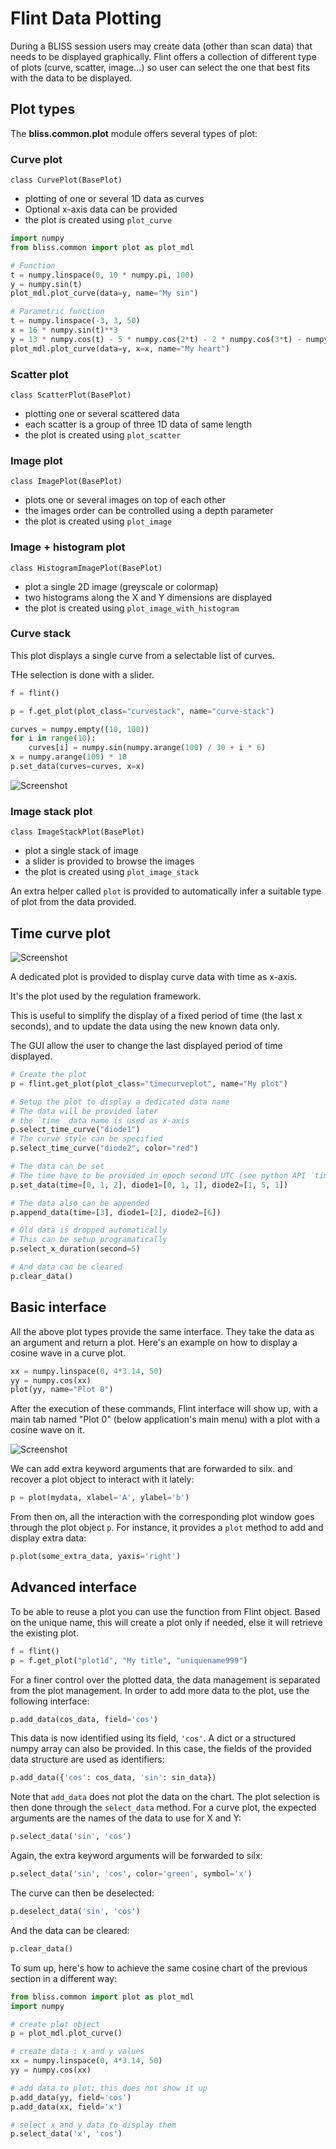 
# Flint Data Plotting

During a BLISS session users may create data (other than scan data) that needs to be displayed graphically. Flint offers a collection of different type of plots (curve, scatter, image...) so user can select the one that best fits with the data to be displayed.

## Plot types

The **bliss.common.plot** module offers several types of plot:

### Curve plot

`class CurvePlot(BasePlot)`

  * plotting of one or several 1D data as curves
  * Optional x-axis data can be provided
  * the plot is created using `plot_curve`

```python
import numpy
from bliss.common import plot as plot_mdl

# Function
t = numpy.linspace(0, 10 * numpy.pi, 100)
y = numpy.sin(t)
plot_mdl.plot_curve(data=y, name="My sin")

# Parametric function
t = numpy.linspace(-3, 3, 50)
x = 16 * numpy.sin(t)**3
y = 13 * numpy.cos(t) - 5 * numpy.cos(2*t) - 2 * numpy.cos(3*t) - numpy.cos(4*t)
plot_mdl.plot_curve(data=y, x=x, name="My heart")
```

### Scatter plot

`class ScatterPlot(BasePlot)`

  * plotting one or several scattered data
  * each scatter is a group of three 1D data of same length
  * the plot is created using `plot_scatter`

### Image plot

`class ImagePlot(BasePlot)`

  * plots one or several images on top of each other
  * the images order can be controlled using a depth parameter
  * the plot is created using `plot_image`

### Image + histogram plot

`class HistogramImagePlot(BasePlot)`

  * plot a single 2D image (greyscale or colormap)
  * two histograms along the X and Y dimensions are displayed
  * the plot is created using `plot_image_with_histogram`

### Curve stack

This plot displays a single curve from a selectable list of curves.

THe selection is done with a slider.

```python
f = flint()

p = f.get_plot(plot_class="curvestack", name="curve-stack")

curves = numpy.empty((10, 100))
for i in range(10):
    curves[i] = numpy.sin(numpy.arange(100) / 30 + i * 6)
x = numpy.arange(100) * 10
p.set_data(curves=curves, x=x)
```

![Screenshot](img/custom-plot-curve-stack.png)

### Image stack plot

`class ImageStackPlot(BasePlot)`

  * plot a single stack of image
  * a slider is provided to browse the images
  * the plot is created using `plot_image_stack`

An extra helper called `plot` is provided to automatically infer
a suitable type of plot from the data provided.

## Time curve plot

![Screenshot](img/custom-plot-time-curve-plot.png)

A dedicated plot is provided to display curve data with time as x-axis.

It's the plot used by the regulation framework.

This is useful to simplify the display of a fixed period of time
(the last x seconds), and to update the data using the new known
data only.

The GUI allow the user to change the last displayed period of time displayed.

```python
# Create the plot
p = flint.get_plot(plot_class="timecurveplot", name="My plot")

# Setup the plot to display a dedicated data name
# The data will be provided later
# the `time` data name is used as x-axis
p.select_time_curve("diode1")
# The curve style can be specified
p.select_time_curve("diode2", color="red")

# The data can be set
# The time have to be provided in epoch second UTC (see python API `time.time()`)
p.set_data(time=[0, 1, 2], diode1=[0, 1, 1], diode2=[1, 5, 1])

# The data also can be appended
p.append_data(time=[3], diode1=[2], diode2=[6])

# Old data is dropped automatically
# This can be setup programatically
p.select_x_duration(second=5)

# And data can be cleared
p.clear_data()
```

## Basic interface

All the above plot types provide the same interface. They take the data
as an argument and return a plot. Here's an example on how to display a cosine wave in a curve plot.

```python
xx = numpy.linspace(0, 4*3.14, 50)
yy = numpy.cos(xx)
plot(yy, name="Plot 0")
```

After the execution of these commands, Flint interface will show up, with a main tab named "Plot 0" (below application's main menu) with a plot with a cosine wave on it.

![Screenshot](img/plot_1d_cosinus.png)

We can add extra keyword arguments that are forwarded to silx. and recover a plot object to interact with it lately:

```python
p = plot(mydata, xlabel='A', ylabel='b')
```

From then on, all the interaction with the corresponding plot window goes
through the plot object `p`. For instance, it provides a ``plot`` method
to add and display extra data:

```python
p.plot(some_extra_data, yaxis='right')
```

## Advanced interface

To be able to reuse a plot you can use the function from Flint object.
Based on the unique name, this will create a plot only if needed, else it will
retrieve the existing plot.

```python
f = flint()
p = f.get_plot("plot1d", "My title", "uniquename999")
```

For a finer control over the plotted data, the data management is
separated from the plot management. In order to add more data to
the plot, use the following interface:

```python
p.add_data(cos_data, field='cos')
```

This data is now identified using its field, ``'cos'``. A dict or
a structured numpy array can also be provided. In this case,
the fields of the provided data structure are used as identifiers:

```python
p.add_data({'cos': cos_data, 'sin': sin_data})
```

Note that ``add_data`` does not plot the data on the chart. The plot selection is then done through the ``select_data`` method.
For a curve plot, the expected arguments are the names of the data
to use for X and Y:

```python
p.select_data('sin', 'cos')
```

Again, the extra keyword arguments will be forwarded to silx:

```python
p.select_data('sin', 'cos', color='green', symbol='x')
```

The curve can then be deselected:

```python
p.deselect_data('sin', 'cos')
```

And the data can be cleared:

```python
p.clear_data()
```

To sum up, here's how to achieve the same cosine chart of the previous section in a different way:

```python
from bliss.common import plot as plot_mdl
import numpy

# create plot object
p = plot_mdl.plot_curve()

# create data : x and y values
xx = numpy.linspace(0, 4*3.14, 50)
yy = numpy.cos(xx)

# add data to plot: this does not show it up
p.add_data(yy, field='cos')
p.add_data(xx, field='x')

# select x and y data to display them
p.select_data('x', 'cos')
```

